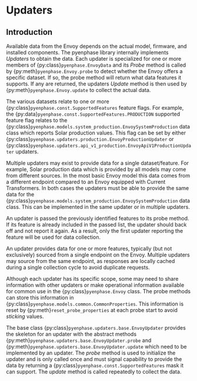 # Updaters

## Introduction

Available data from the Envoy depends on the actual model, firmware, and installed components. The pyenphase library internally implements _Updaters_ to obtain the data. Each updater is specialized for one or more members of {py:class}`pyenphase.EnvoyData` and its _Probe_ method is called by {py:meth}`pyenphase.Envoy.probe` to detect whether the Envoy offers a specific dataset. If so, the probe method will return what data features it supports. If any are returned, the updaters _Update_ method is then used by {py:meth}`pyenphase.Envoy.update` to collect the actual data.

The various datasets relate to one or more {py:class}`pyenphase.const.SupportedFeatures` feature flags. For example, the
{py:data}`pyenphase.const.SupportedFeatures.PRODUCTION` supported feature flag relates to the
{py:class}`pyenphase.models.system_production.EnvoySystemProduction` data class which reports Solar production values. This flag can be set by either {py:class}`pyenphase.updaters.production.EnvoyProductionUpdater` or {py:class}`pyenphase.updaters.api_v1_production.EnvoyApiV1ProductionUpdater` updaters.

Multiple updaters may exist to provide data for a single dataset/feature. For example, Solar production data which is provided by all models may come from different sources. In the most basic Envoy model this data comes from a different endpoint compared to an Envoy equipped with Current Transformers. In both cases the updaters must be able to provide the same data for the {py:class}`pyenphase.models.system_production.EnvoySystemProduction` data class. This can be implemented in the same updater or in multiple updaters.

An updater is passed the previously identified features to its probe method. If its feature is already included in the passed list, the updater should back off and not report it again. As a result, only the first updater reporting the feature will be used for data collection.

An updater provides data for one or more features, typically (but not exclusively) sourced from a single endpoint on the Envoy. Multiple updaters may source from the same endpoint, as responses are locally cached during a single collection cycle to avoid duplicate requests.

Although each updater has its specific scope, some may need to share information with other updaters or make operational information available for common use in the {py:class}`pyenphase.Envoy` class. The probe methods can store this information in {py:class}`pyenphase.models.common.CommonProperties`. This information is reset by {py:meth}`reset_probe_properties` at each probe start to avoid _sticking_ values.

The base class {py:class}`pyenphase.updaters.base.EnvoyUpdater` provides the skeleton for an updater with the abstract methods
{py:meth}`pyenphase.updaters.base.EnvoyUpdater.probe` and {py:meth}`pyenphase.updaters.base.EnvoyUpdater.update` which need to be implemented by an updater. The _probe_ method is used to initialize the updater and is only called once and must signal capability to provide the data by returning a {py:class}`pyenphase.const.SupportedFeatures` mask it can support. The _update_ method is called repeatedly to collect the data.
